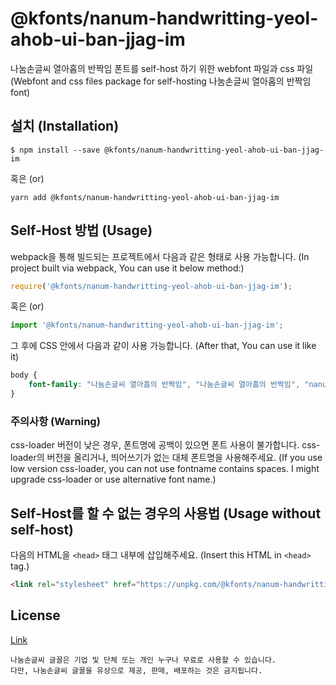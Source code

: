 # @kfonts/nanum-handwritting-yeol-ahob-ui-ban-jjag-im

나눔손글씨 열아홉의 반짝임 폰트를 self-host 하기 위한 webfont 파일과 css 파일
(Webfont and css files package for self-hosting 나눔손글씨 열아홉의 반짝임 font)

## 설치 (Installation)

```
$ npm install --save @kfonts/nanum-handwritting-yeol-ahob-ui-ban-jjag-im
```

혹은 (or)

```
yarn add @kfonts/nanum-handwritting-yeol-ahob-ui-ban-jjag-im
```

## Self-Host 방법 (Usage)

webpack을 통해 빌드되는 프로젝트에서 다음과 같은 형태로 사용 가능합니다.
(In project built via webpack, You can use it below method:)

```js
require('@kfonts/nanum-handwritting-yeol-ahob-ui-ban-jjag-im');
```

혹은 (or)

```js
import '@kfonts/nanum-handwritting-yeol-ahob-ui-ban-jjag-im';
```

그 후에 CSS 안에서 다음과 같이 사용 가능합니다.
(After that, You can use it like it)

```css
body {
    font-family: "나눔손글씨 열아홉의 반짝임", "나눔손글씨 열아홉의 반짝임", "nanum-handwritting-yeol-ahob-ui-ban-jjag-im";
}
```

### 주의사항 (Warning)

css-loader 버전이 낮은 경우, 폰트명에 공백이 있으면 폰트 사용이 불가합니다.
css-loader의 버전을 올리거나, 띄어쓰기가 없는 대체 폰트명을 사용해주세요.
(If you use low version css-loader, you can not use fontname contains spaces.
I might upgrade css-loader or use alternative font name.)

## Self-Host를 할 수 없는 경우의 사용법 (Usage without self-host)

다음의 HTML을 `<head>` 태그 내부에 삽입해주세요.
(Insert this HTML in `<head>` tag.)

```html
<link rel="stylesheet" href="https://unpkg.com/@kfonts/nanum-handwritting-yeol-ahob-ui-ban-jjag-im/index.css" />
```

## License

[Link](https://clova.ai/handwriting/list.html)

```
나눔손글씨 글꼴은 기업 및 단체 또는 개인 누구나 무료로 사용할 수 있습니다.
다만, 나눔손글씨 글꼴을 유상으로 제공, 판매, 배포하는 것은 금지됩니다.

```

